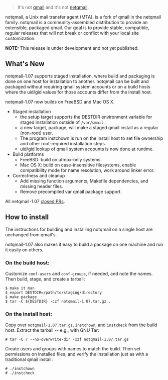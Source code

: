> It's not [qmail](https://cr.yp.to/qmail.html) and it's not [netqmail](http://netqmail.org).

notqmail, a Unix mail transfer agent (MTA), is a fork of qmail in the netqmail family.  notqmail is a community-assembled distribution to provide an extensible, packaged qmail.  Our goal is to provide stable, compatible, regular releases that will not break or conflict with your local site customization.

**NOTE:** This release is under development and not yet published.

## What's New

notqmail-1.07 supports staged installation, where build and packaging is done on one host for installation to another.  notqmail can be built and packaged without requiring qmail system accounts or on a build hosts where the uid/gid values for those accounts differ from the install host.

notqmail-1.07 now builds on FreeBSD and Mac OS X.

* Staged installation
    * the setup target supports the DESTDIR environment variable for staged installation outside of `/var/qmail`.
    * a new target, package, will make a staged qmail install as a regular (non-root) user.
    * The program instchown is run on the install host to set file ownership and other root-required installation steps.
    * uid/gid lookup of qmail system accounts is now done at runtime.  
* Build platforms
    * FreeBSD: build on utmpx-only systems.
    * Mac OS X: build on case-insensitive filesystems, enable compatibility mode for name resolution, work around linker error.
* Correctness and cleanup
    * Add missing function arguments, Makefile dependencies, and missing header files.
    * Remove precompiled var qmail package support.

All netqmail-1.07 [closed PRs](https://github.com/notqmail/notqmail/pulls?q=is%3Apr+is%3Aclosed+milestone%3A1.07).

## How to install

The instructions for building and installing notqmail on a single host are unchanged from qmail's.

notqmail-1.07 also makes it easy to build a package on one machine and run it easily on others.

### On the build host:

Customize `conf-users` and `conf-groups`, if needed, and note the names. Then build, stage, and create a tarball:

    $ make it man
    $ export DESTDIR=/path/to/staging/directory
    $ make package
    $ tar -C ${DESTDIR} -czf notqmail-1.07.tar.gz .


### On the install host:

Copy over `notqmail-1.07.tar.gz`, `instchown`, and `instcheck` from the build host. Extract the tarball -- e.g., with GNU Tar:

    # tar -C / --no-overwrite-dir -xzf notqmail-1.07.tar.gz

Create users and groups with names to match the build. Then set permissions on installed files, and verify the installation just as with a traditional qmail install:

    # ./instchown
    # ./instcheck